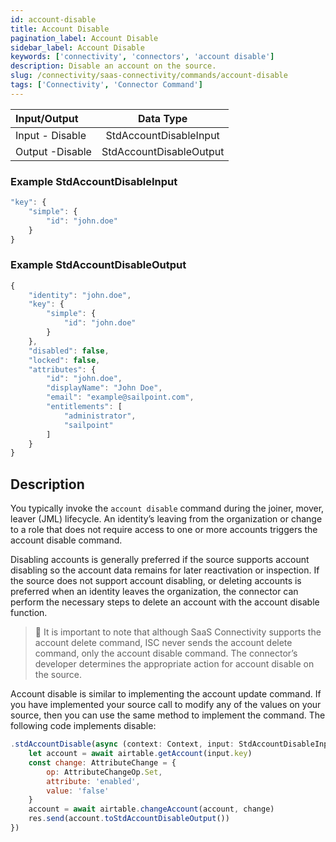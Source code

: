 ```yaml
---
id: account-disable
title: Account Disable
pagination_label: Account Disable
sidebar_label: Account Disable
keywords: ['connectivity', 'connectors', 'account disable']
description: Disable an account on the source.
slug: /connectivity/saas-connectivity/commands/account-disable
tags: ['Connectivity', 'Connector Command']
---
```


| Input/Output    |        Data Type        |
| :-------------- | :---------------------: |
| Input - Disable | StdAccountDisableInput  |
| Output -Disable | StdAccountDisableOutput |

### Example StdAccountDisableInput

```javascript
"key": {
    "simple": {
        "id": "john.doe"
    }
}
```

### Example StdAccountDisableOutput

```javascript
{
    "identity": "john.doe",
    "key": {
        "simple": {
            "id": "john.doe"
        }
    },
    "disabled": false,
    "locked": false,
    "attributes": {
        "id": "john.doe",
        "displayName": "John Doe",
        "email": "example@sailpoint.com",
        "entitlements": [
            "administrator",
            "sailpoint"
        ]
    }
}
```

## Description

You typically invoke the `account disable` command during the joiner, mover, leaver (JML) lifecycle. An identity’s leaving from the organization or change to a role that does not require access to one or more accounts triggers the account disable command.

Disabling accounts is generally preferred if the source supports account disabling so the account data remains for later reactivation or inspection. If the source does not support account disabling, or deleting accounts is preferred when an identity leaves the organization, the connector can perform the necessary steps to delete an account with the account disable function.

> 🚧 It is important to note that although SaaS Connectivity supports the account delete command, ISC never sends the account delete command, only the account disable command. The connector’s developer determines the appropriate action for account disable on the source.

Account disable is similar to implementing the account update command. If you have implemented your source call to modify any of the values on your source, then you can use the same method to implement the command. The following code implements disable:

```javascript
.stdAccountDisable(async (context: Context, input: StdAccountDisableInput, res: Response<StdAccountDisableOutput>) => {
    let account = await airtable.getAccount(input.key)
    const change: AttributeChange = {
        op: AttributeChangeOp.Set,
        attribute: 'enabled',
        value: 'false'
    }
    account = await airtable.changeAccount(account, change)
    res.send(account.toStdAccountDisableOutput())
})

```
